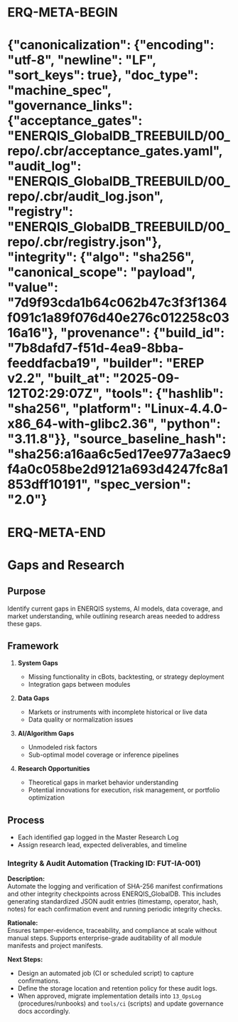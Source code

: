 # ERQ-META-BEGIN
# {"canonicalization": {"encoding": "utf-8", "newline": "LF", "sort_keys": true}, "doc_type": "machine_spec", "governance_links": {"acceptance_gates": "ENERQIS_GlobalDB_TREEBUILD/00_repo/.cbr/acceptance_gates.yaml", "audit_log": "ENERQIS_GlobalDB_TREEBUILD/00_repo/.cbr/audit_log.json", "registry": "ENERQIS_GlobalDB_TREEBUILD/00_repo/.cbr/registry.json"}, "integrity": {"algo": "sha256", "canonical_scope": "payload", "value": "7d9f93cda1b64c062b47c3f3f1364f091c1a89f076d40e276c012258c0316a16"}, "provenance": {"build_id": "7b8dafd7-f51d-4ea9-8bba-feeddfacba19", "builder": "EREP v2.2", "built_at": "2025-09-12T02:29:07Z", "tools": {"hashlib": "sha256", "platform": "Linux-4.4.0-x86_64-with-glibc2.36", "python": "3.11.8"}}, "source_baseline_hash": "sha256:a16aa6c5ed17ee977a3aec9f4a0c058be2d9121a693d4247fc8a1853dff10191", "spec_version": "2.0"}
# ERQ-META-END
# Gaps and Research

## Purpose
Identify current gaps in ENERQIS systems, AI models, data coverage, and market understanding, while outlining research areas needed to address these gaps.

## Framework
1. **System Gaps**
   - Missing functionality in cBots, backtesting, or strategy deployment
   - Integration gaps between modules

2. **Data Gaps**
   - Markets or instruments with incomplete historical or live data
   - Data quality or normalization issues

3. **AI/Algorithm Gaps**
   - Unmodeled risk factors
   - Sub-optimal model coverage or inference pipelines

4. **Research Opportunities**
   - Theoretical gaps in market behavior understanding
   - Potential innovations for execution, risk management, or portfolio optimization

## Process
- Each identified gap logged in the Master Research Log
- Assign research lead, expected deliverables, and timeline 


### Integrity & Audit Automation (Tracking ID: FUT-IA-001)

**Description:**  
Automate the logging and verification of SHA-256 manifest confirmations and other integrity checkpoints across ENERQIS_GlobalDB. This includes generating standardized JSON audit entries (timestamp, operator, hash, notes) for each confirmation event and running periodic integrity checks.

**Rationale:**  
Ensures tamper-evidence, traceability, and compliance at scale without manual steps. Supports enterprise-grade auditability of all module manifests and project manifests.

**Next Steps:**  
- Design an automated job (CI or scheduled script) to capture confirmations.
- Define the storage location and retention policy for these audit logs.
- When approved, migrate implementation details into `13_OpsLog` (procedures/runbooks) and `tools/ci` (scripts) and update governance docs accordingly.
